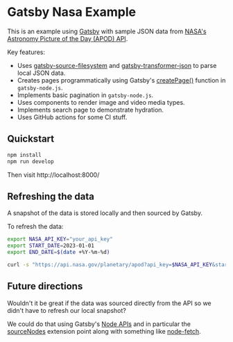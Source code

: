 # Gatsby Nasa Example

This is an example using [Gatsby](https://www.gatsbyjs.com/) with sample JSON data from [NASA's Astronomy Picture of the Day (APOD) API](https://api.nasa.gov/).

Key features:
- Uses [gatsby-source-filesystem](https://www.gatsbyjs.com/plugins/gatsby-source-filesystem/) and [gatsby-transformer-json](https://www.gatsbyjs.com/plugins/gatsby-transformer-json/) to parse local JSON data.
- Creates pages programmatically using Gatsby's [createPage()](https://www.gatsbyjs.com/docs/reference/config-files/actions/#createPage) function in `gatsby-node.js`.
- Implements basic pagination in `gatsby-node.js`.
- Uses components to render image and video media types.
- Implements search page to demonstrate hydration.
- Uses GitHub actions for some CI stuff.

## Quickstart

```sh
npm install
npm run develop
```

Then visit http://localhost:8000/

## Refreshing the data

A snapshot of the data is stored locally and then sourced by Gatsby.

To refresh the data:

```sh
export NASA_API_KEY="your_api_key"
export START_DATE=2023-01-01
export END_DATE=$(date +%Y-%m-%d)

curl -s "https://api.nasa.gov/planetary/apod?api_key=$NASA_API_KEY&start_date=$START_DATE&end_date=$END_DATE" | python3 -m json.tool >data/nasa.json
```

## Future directions

Wouldn't it be great if the data was sourced directly from the API so we didn't have to refresh our local snapshot?

We could do that using Gatsby's [Node APIs](https://www.gatsbyjs.com/docs/reference/config-files/gatsby-node/) and in particular the [sourceNodes](https://www.gatsbyjs.com/docs/reference/config-files/gatsby-node/#sourceNodes) extension point along with something like [node-fetch](https://www.npmjs.com/package/node-fetch).
